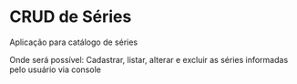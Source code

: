 # CRUD de Séries​



Aplicação para catálogo de séries

Onde será possível: Cadastrar, listar, alterar e excluir as séries informadas pelo usuário via console

